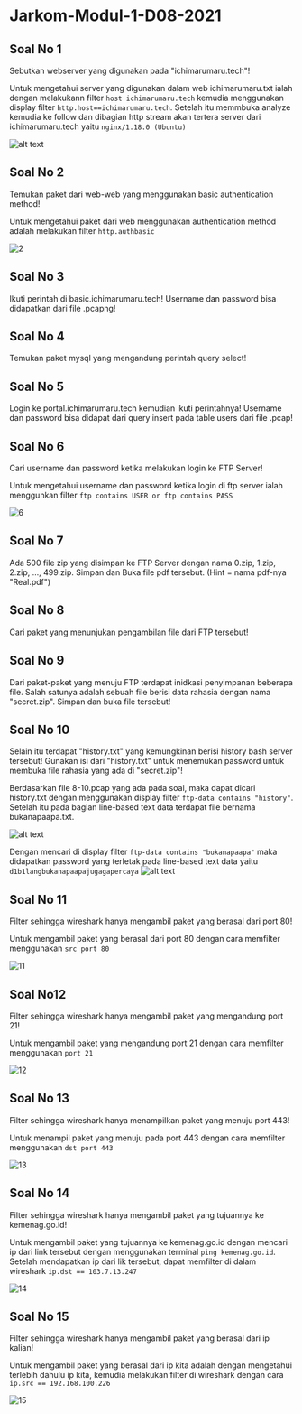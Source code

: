 # Jarkom-Modul-1-D08-2021

## Soal No 1
Sebutkan webserver yang digunakan pada "ichimarumaru.tech"! 

Untuk mengetahui server yang digunakan dalam web ichimarumaru.txt ialah dengan melakukann filter  ``host ichimarumaru.tech`` kemudia menggunakan display filter ``http.host==ichimarumaru.tech``. Setelah itu memmbuka analyze kemudia ke follow dan dibagian http stream akan tertera server dari ichimarumaru.tech yaitu `nginx/1.18.0 (Ubuntu)`

![alt text](https://github.com/Aristya14/Jarkom-Modul-1-D08-2021/blob/main/no%201/no%201.png)

## Soal No 2
Temukan paket dari web-web yang menggunakan basic authentication method!

Untuk mengetahui paket dari web menggunakan authentication method adalah melakukan filter ``http.authbasic``

![2](./Gambar/2.png)

## Soal No 3
Ikuti perintah di basic.ichimarumaru.tech! Username dan password bisa didapatkan dari file .pcapng!

## Soal No 4
Temukan paket mysql yang mengandung perintah query select!

## Soal No 5
Login ke portal.ichimarumaru.tech kemudian ikuti perintahnya! Username dan password bisa didapat dari query insert pada table users dari file .pcap!

## Soal No 6
Cari username dan password ketika melakukan login ke FTP Server!

Untuk mengetahui username dan password ketika login di ftp server ialah menggunkan filter ``ftp contains USER or ftp contains PASS``

![6](./Gambar/6.png)

## Soal No 7
Ada 500 file zip yang disimpan ke FTP Server dengan nama 0.zip, 1.zip, 2.zip, ..., 499.zip. Simpan dan Buka file pdf tersebut. (Hint = nama pdf-nya "Real.pdf")

## Soal No 8
Cari paket yang menunjukan pengambilan file dari FTP tersebut!

## Soal No 9
Dari paket-paket yang menuju FTP terdapat inidkasi penyimpanan beberapa file. Salah satunya adalah sebuah file berisi data rahasia dengan nama "secret.zip". Simpan dan buka file tersebut!

## Soal No 10
Selain itu terdapat "history.txt" yang kemungkinan berisi history bash server tersebut! Gunakan isi dari "history.txt" untuk menemukan password untuk membuka file rahasia yang ada di "secret.zip"!

Berdasarkan file 8-10.pcap yang ada pada soal, maka dapat dicari history.txt dengan menggunakan display filter ``ftp-data contains "history"``.
Setelah itu pada bagian line-based text data terdapat file bernama bukanapaapa.txt.

![alt text](https://github.com/Aristya14/Jarkom-Modul-1-D08-2021/blob/main/no%2010/10%20history%20txt.png)

Dengan mencari di display filter ``ftp-data contains "bukanapaapa"`` maka didapatkan password yang terletak pada line-based text data yaitu `d1b1langbukanapaapajugagapercaya`
![alt text](https://github.com/Aristya14/Jarkom-Modul-1-D08-2021/blob/main/no%2010/10%20bukanapaapa%20txt.png)

## Soal No 11
Filter sehingga wireshark hanya mengambil paket yang berasal dari port 80! 

Untuk mengambil paket yang berasal dari port 80 dengan cara memfilter  menggunakan ``src port 80``

![11](./Gambar/11.png)

## Soal No12
Filter sehingga wireshark hanya mengambil paket yang mengandung port 21!

Untuk mengambil paket yang mengandung port 21 dengan cara memfilter menggunakan ``port 21``

![12](./Gambar/12.png)

## Soal No 13
Filter sehingga wireshark hanya menampilkan paket yang menuju port 443!

Untuk menampil paket yang menuju pada port 443 dengan cara memfilter menggunakan ``dst port 443``

![13](./Gambar/13.png)

## Soal No 14
Filter sehingga wireshark hanya mengambil paket yang tujuannya ke kemenag.go.id!

Untuk mengambil paket yang tujuannya ke kemenag.go.id dengan mencari ip dari link tersebut dengan menggunakan terminal ``ping kemenag.go.id``. Setelah mendapatkan ip dari lik tersebut, dapat memfilter di dalam wireshark ``ip.dst == 103.7.13.247``

![14](./Gambar/14.png)

## Soal No 15
Filter sehingga wireshark hanya mengambil paket yang berasal dari ip kalian!

Untuk mengambil paket yang berasal dari ip kita adalah dengan mengetahui terlebih dahulu ip kita, kemudia melakukan filter di wireshark dengan cara ``ip.src == 192.168.100.226``

![15](./Gambar/15.png)

